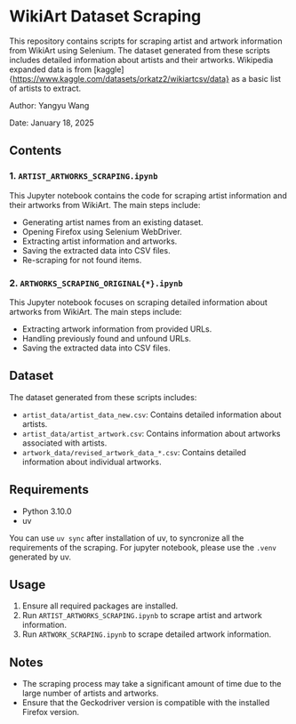 # WikiArt Dataset Scraping

This repository contains scripts for scraping artist and artwork information from WikiArt using Selenium. The dataset generated from these scripts includes detailed information about artists and their artworks. Wikipedia expanded data is from [kaggle]{https://www.kaggle.com/datasets/orkatz2/wikiartcsv/data} as a basic list of artists to extract.

Author: Yangyu Wang

Date: January 18, 2025

## Contents

### 1. `ARTIST_ARTWORKS_SCRAPING.ipynb`
This Jupyter notebook contains the code for scraping artist information and their artworks from WikiArt. The main steps include:
- Generating artist names from an existing dataset.
- Opening Firefox using Selenium WebDriver.
- Extracting artist information and artworks.
- Saving the extracted data into CSV files.
- Re-scraping for not found items.

### 2. `ARTWORKS_SCRAPING_ORIGINAL{*}.ipynb`
This Jupyter notebook focuses on scraping detailed information about artworks from WikiArt. The main steps include:
- Extracting artwork information from provided URLs.
- Handling previously found and unfound URLs.
- Saving the extracted data into CSV files.

## Dataset
The dataset generated from these scripts includes:
- `artist_data/artist_data_new.csv`: Contains detailed information about artists.
- `artist_data/artist_artwork.csv`: Contains information about artworks associated with artists.
- `artwork_data/revised_artwork_data_*.csv`: Contains detailed information about individual artworks.

## Requirements
- Python 3.10.0
- uv

You can use `uv sync` after installation of uv, to syncronize all the requirements of the scraping. For jupyter notebook, please use the `.venv` generated by uv.

## Usage
1. Ensure all required packages are installed.
2. Run `ARTIST_ARTWORKS_SCRAPING.ipynb` to scrape artist and artwork information.
3. Run `ARTWORK_SCRAPING.ipynb` to scrape detailed artwork information.

## Notes
- The scraping process may take a significant amount of time due to the large number of artists and artworks.
- Ensure that the Geckodriver version is compatible with the installed Firefox version.
